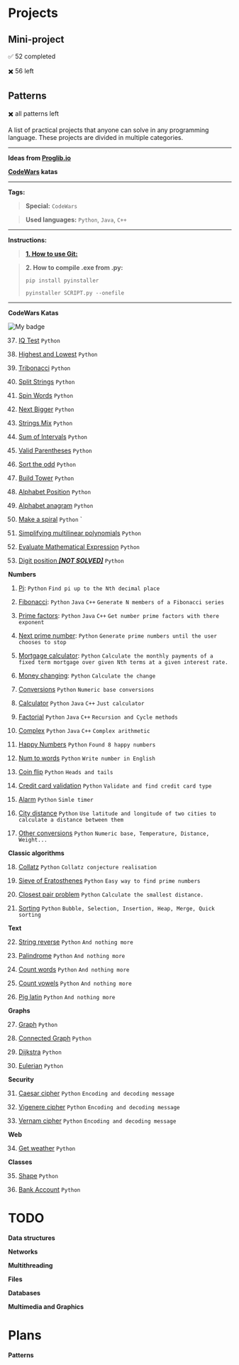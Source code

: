 # Projects

## Mini-project

:white_check_mark: 52 completed

:heavy_multiplication_x: 56 left

## Patterns

:heavy_multiplication_x: all patterns left

A list of practical projects that anyone can solve in any programming language. These projects are divided in multiple categories.

---

**Ideas from [Proglib.io](https://proglib.io/p/project-list/amp/)** 

**[CodeWars](https://www.codewars.com/) katas** 

---

**Tags:**

> **Special:** `CodeWars`

> **Used languages:** `Python`, `Java`, `C++`

---

**Instructions:**

> **[1. How to use Git:](https://github.com/MikhailGrigorevP/Projects/blob/master/Git/guide.md)**

> **2. How to compile .exe from .py:**
>
> `pip install pyinstaller`
>
> `pyinstaller SCRIPT.py --onefile`

---
**CodeWars Katas**

![My badge](https://www.codewars.com/users/MikhailGrigorevP/badges/large)


37. [IQ Test](https://github.com/MikhailGrigorevP/Projects/blob/master/CW/IQ_Test) `Python` 

38. [Highest and Lowest](https://github.com/MikhailGrigorevP/Projects/blob/master/CW/HL) `Python` 

39. [Tribonacci](https://github.com/MikhailGrigorevP/Projects/blob/master/CW/Tribonacci) `Python` 

40. [Split Strings](https://github.com/MikhailGrigorevP/Projects/blob/master/CW/SplitStrings) `Python` 

41. [Spin Words](https://github.com/MikhailGrigorevP/Projects/blob/master/CW/SpinWords) `Python` 

42. [Next Bigger](https://github.com/MikhailGrigorevP/Projects/blob/master/CW/NextBigger) `Python` 

43. [Strings Mix](https://github.com/MikhailGrigorevP/Projects/blob/master/CW/StringsMix) `Python` 

44. [Sum of Intervals](https://github.com/MikhailGrigorevP/Projects/blob/master/CW/SumofIntervals) `Python` 

45. [Valid Parentheses](https://github.com/MikhailGrigorevP/Projects/blob/master/CW/ValidParentheses) `Python` 

46. [Sort the odd](https://github.com/MikhailGrigorevP/Projects/blob/master/CW/Sorttheodd) `Python` 

47. [Build Tower](https://github.com/MikhailGrigorevP/Projects/blob/master/CW/BuildTower) `Python` 

48. [Alphabet Position](https://github.com/MikhailGrigorevP/Projects/blob/master/CW/AlphabetPosition) `Python` 

49. [Alphabet anagram](https://github.com/MikhailGrigorevP/Projects/blob/master/CW/Anagram) `Python` 

50. [Make a spiral](https://github.com/MikhailGrigorevP/Projects/blob/master/CW/MakeSpiral) `Python` `

51. [Simplifying multilinear polynomials](https://github.com/MikhailGrigorevP/Projects/blob/master/CW/Simplifying) `Python` 

52. [Evaluate Mathematical Expression](https://github.com/MikhailGrigorevP/Projects/blob/master/CW/EvaluateMathematicalExpression) `Python` 

53. [Digit position **_[NOT SOLVED]_**](https://github.com/MikhailGrigorevP/Projects/blob/master/CW/DigitPostion) `Python` 

**Numbers**

1. [Pi](https://github.com/MikhailGrigorevP/Projects/blob/master/Numbers/Pi): `Python` `Find pi up to the Nth decimal place` 

2. [Fibonacci](https://github.com/MikhailGrigorevP/Projects/blob/master/Numbers/Fibonacci): `Python` `Java` `C++` `Generate N members of a Fibonacci series`

3. [Prime factors](https://github.com/MikhailGrigorevP/Projects/blob/master/Numbers/Prime): `Python` `Java` `C++` `Get number prime factors with there exponent`

4. [Next prime number](https://github.com/MikhailGrigorevP/Projects/blob/master/Numbers/nextPrime): `Python` `Generate prime numbers until the user chooses to stop`

5. [Mortgage calculator](https://github.com/MikhailGrigorevP/Projects/blob/master/Numbers/Mortgage): `Python`  `Calculate the monthly payments of a fixed term mortgage over given Nth terms at a given interest rate.`

6. [Money changing](https://github.com/MikhailGrigorevP/Projects/blob/master/Numbers/MoneyChanging): `Python` `Calculate the change`

7. [Conversions](https://github.com/MikhailGrigorevP/Projects/blob/master/Numbers/Conversions) `Python` `Numeric base conversions`

8. [Calculator](https://github.com/MikhailGrigorevP/Projects/blob/master/Numbers/Calculator) `Python` `Java` `C++` `Just calculator`

9. [Factorial](https://github.com/MikhailGrigorevP/Projects/blob/master/Numbers/Factorial) `Python` `Java` `C++` `Recursion and Cycle methods`

10. [Complex](https://github.com/MikhailGrigorevP/Projects/blob/master/Numbers/Complex) `Python` `Java` `C++` `Complex arithmetic`

11. [Happy Numbers](https://github.com/MikhailGrigorevP/Projects/blob/master/Numbers/HappyNumber) `Python` `Found 8 happy numbers`

12. [Num to words](https://github.com/MikhailGrigorevP/Projects/blob/master/Numbers/NumToWords) `Python` `Write number in English`

13. [Coin flip](https://github.com/MikhailGrigorevP/Projects/blob/master/Numbers/CoinFlip) `Python` `Heads and tails`

14. [Credit card validation](https://github.com/MikhailGrigorevP/Projects/blob/master/Numbers/CreditCard) `Python` `Validate and find credit card type`

15. [Alarm](https://github.com/MikhailGrigorevP/Projects/blob/master/Numbers/Alarm) `Python` `Simle timer`

16. [City distance](https://github.com/MikhailGrigorevP/Projects/blob/master/Numbers/cityDistance) `Python` `Use latitude and longitude of two cities to calculate a distance between them`

17. [Other conversions](https://github.com/MikhailGrigorevP/Projects/blob/master/Numbers/Conversions) `Python` `Numeric base, Temperature, Distance, Weight...`

**Classic algorithms**

18. [Collatz](https://github.com/MikhailGrigorevP/Projects/blob/master/ClassicAlgorithms/Collatz) `Python` `Collatz conjecture realisation`

19. [Sieve of Eratosthenes](https://github.com/MikhailGrigorevP/Projects/blob/master/ClassicAlgorithms/SieveofEratosthenes) `Python` `Easy way to find prime numbers`

20. [Closest pair problem](https://github.com/MikhailGrigorevP/Projects/blob/master/ClassicAlgorithms/ClosestPairProblen) `Python` `Calculate the smallest distance.`

21. [Sorting](https://github.com/MikhailGrigorevP/Projects/blob/master/ClassicAlgorithms/Sorting) `Python` `Bubble, Selection, Insertion, Heap, Merge, Quick sorting`

**Text**

22. [String reverse](https://github.com/MikhailGrigorevP/Projects/blob/master/Text/ReverseString) `Python` `And nothing more`

23. [Palindrome](https://github.com/MikhailGrigorevP/Projects/blob/master/Text/Palindrome) `Python` `And nothing more`

24. [Count words](https://github.com/MikhailGrigorevP/Projects/blob/master/Text/CountWords) `Python` `And nothing more`

25. [Count vowels](https://github.com/MikhailGrigorevP/Projects/blob/master/Text/CountVowels) `Python` `And nothing more`

26. [Pig latin](https://github.com/MikhailGrigorevP/Projects/blob/master/Text/PigLatin) `Python` `And nothing more`

**Graphs**

27. [Graph](https://github.com/MikhailGrigorevP/Projects/blob/master/Graphs) `Python`

28. [Connected Graph](https://github.com/MikhailGrigorevP/Projects/blob/master/Graphs) `Python`

29. [Dijkstra](https://github.com/MikhailGrigorevP/Projects/blob/master/Graphs) `Python`

30. [Eulerian](https://github.com/MikhailGrigorevP/Projects/blob/master/Graphs) `Python`

**Security**

31. [Caesar cipher](https://github.com/MikhailGrigorevP/Projects/blob/master/Security/CaesarCipher) `Python` `Encoding and decoding message`

32. [Vigenere cipher](https://github.com/MikhailGrigorevP/Projects/blob/master/Security/VigenereCipher) `Python` `Encoding and decoding message`

33. [Vernam cipher](https://github.com/MikhailGrigorevP/Projects/blob/master/Security/VernamCipher) `Python` `Encoding and decoding message`

**Web**

34. [Get weather](https://github.com/MikhailGrigorevP/Projects/blob/master/Web/Weather) `Python` 

**Classes**

35. [Shape](https://github.com/MikhailGrigorevP/Projects/blob/master/Classes/Shape) `Python` 

36. [Bank Account](https://github.com/MikhailGrigorevP/Projects/blob/master/Classes/BankAccount) `Python` 



# TODO

**Data structures**

**Networks**

**Multithreading**

**Files**

**Databases**

**Multimedia and Graphics**

# Plans

**Patterns**


